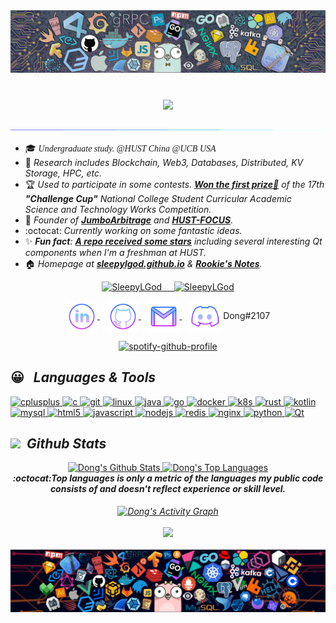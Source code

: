 <div align="center">
    <a href="#"><img src="./icons/header_statue.png"></a>
</div>
<!-- <a href="https://github.com/SleepyLGod/">
    <h3 align="center">
        <img src="https://i.imgur.com/5XG3bRq.png" width="280"><br>
        Dong's Profile
    </h3>
</a> -->
</br>

<h3 align="center">
    <a href="#"><img src="https://readme-typing-svg.herokuapp.com/?font=Roboto+Mono&size=32&width=250&color=C264EF&duration=2600&lines=👋Hi+there👋" height="70"/></a>
</h3>

<div align="center">
    <a href="#"><img src="./icons/assests//borderseperator.gif"></a>
</div>

<!--     <img src="https://count.getloli.com/get/@SleepyLGod?theme=gelbooru" alt="logo" height="60" align="right" style="margin: 10px; margin-bottom: 20px;" /> -->

<!-- # Hi there 👋  -->
- 🎓 *<font face="Times new Roman">Undergraduate study. @HUST China @UCB USA</font>*
- 🔭 *Research includes Blockchain, Web3, Databases, Distributed, KV Storage, HPC, etc.*
- 🏆 *Used to participate in some contests. [**Won the first prize🥇**](http://mse.hust.edu.cn/info/1180/11133.htm) of the 17th **"Challenge Cup"** National College Student Curricular Academic Science and Technology Works Competition.*
- 👑 *Founder of [**JumboArbitrage**](https://github.com/JumboArbitrage) and [**HUST-FOCUS**](https://github.com/HUST-FOCUS).*
- :octocat: *Currently working on some fantastic ideas.*
- ✨ ***Fun fact**: [**A repo received some stars**](https://github.com/SleepyLGod/qwidget-demo) including several interesting Qt components when I'm a freshman at HUST.* <!-- - 📫 *Reach me at **haodong.lu.me@gmail.com***-->
- 🏠 *Homepage at [**sleepylgod.github.io**](https://sleepylgod.github.io/) & [**Rookie's Notes**](https://rookiedong.gitbook.io/notes).*

<div align="center">
    <p align="center"> 
        <a href="#">
            <img src="https://komarev.com/ghpvc/?username=SleepyLGod&label=Profile%20views&color=9B3EB4&style=flat" alt="SleepyLGod" /> &nbsp;&nbsp;&nbsp; 
            <img src="https://custom-icon-badges.herokuapp.com/github/last-commit/SleepyLGod/SleepyLGod" alt="SleepyLGod"/>
        </a>
    </p>
    
<p align="center">
  <a href="https://www.linkedin.com/in/von-lu/" target="_blank">
    <img align="center" alt="linkedin logo" height="50" width="50" src="./icons/assests//linkedinlogo.png"/>
  </a> &nbsp;&nbsp;
  <a href="https://profile-summary-for-github.herokuapp.com/user/SleepyLGod" target="_blank">
    <img align="center" alt="github logo" height="50" width="50" src="./icons/assests//githublogo.png"/>
  </a> &nbsp;&nbsp;
  <a href="mailto:haodong.lu.me@gmail.com" target="_blank">
    <img align="center" alt="gmail logo" height="50" width="50" src="./icons/assests//gmailogo.png" />
  </a> &nbsp;&nbsp;
  <a>
    <img align="center" alt="Join My Discord Server" height="50" width="50" src="./icons/assests//discordlogo.png"/>
    <span>Dong#2107</span>
</p> 
        
<!-- [![spotify-github-profile](https://spotify-github-profile.vercel.app/api/view?uid=31gepfdtbzi2ycsdpdthguc5z3cy&cover_image=true&theme=default&show_offline=false&background_color=121212&interchange=false&bar_color=53b14f&bar_color_cover=false)](https://github.com/kittinan/spotify-github-profile) -->
[![spotify-github-profile](https://spotify-github-profile.vercel.app/api/view?uid=31gepfdtbzi2ycsdpdthguc5z3cy&cover_image=true&theme=novatorem&show_offline=false&background_color=121212&interchange=false&bar_color=53b14f&bar_color_cover=false)](https://github.com/kittinan/spotify-github-profile)

</div>

## 😀 &nbsp; *Languages & Tools* &nbsp;&nbsp;
<!-- 
<img src="./icons/github.gif" alt="github" width="20" height="18"/><img src="./icons/github.gif" alt="github" width="20" height="18"/><img src="./icons/github.gif" alt="github" width="20" height="18"/><img src="./icons/github.gif" alt="github" width="20" height="18"/><img src="./icons/github.gif" alt="github" width="20" height="18"/><img src="./icons/github.gif" alt="github" width="20" height="18"/><img src="./icons/github.gif" alt="github" width="20" height="18"/><img src="./icons/github.gif" alt="github" width="20" height="18"/><img src="./icons/github.gif" alt="github" width="20" height="18"/><img src="./icons/github.gif" alt="github" width="20" height="18"/><img src="./icons/github.gif" alt="github" width="20" height="18"/><img src="./icons/github.gif" alt="github" width="20" height="18"/><img src="./icons/github.gif" alt="github" width="20" height="18"/><img src="./icons/github.gif" alt="github" width="20" height="18"/><img src="./icons/github.gif" alt="github" width="20" height="18"/><img src="./icons/github.gif" alt="github" width="20" height="18"/><img src="./icons/github.gif" alt="github" width="20" height="18"/><img src="./icons/github.gif" alt="github" width="20" height="18"/><img src="./icons/github.gif" alt="github" width="20" height="18"/><img src="./icons/github.gif" alt="github" width="20" height="18"/><img src="./icons/github.gif" alt="github" width="20" height="18"/><img src="./icons/github.gif" alt="github" width="20" height="18"/><img src="./icons/github.gif" alt="github" width="20" height="18"/>
-->

<!-- <p align="left"> <a href="https://www.w3schools.com/cpp/" target="_blank"> <img src="./icons/cpp.png" alt="cplusplus" width="40" height="40"/> </a> <a href="https://www.cprogramming.com/" target="_blank"> <img src="https://raw.githubusercontent.com/devicons/devicon/master/icons/c/c-original.svg" alt="c" width="40" height="40"/> </a> <a href="https://git-scm.com/" target="_blank"> <img src="https://www.vectorlogo.zone/logos/git-scm/git-scm-icon.svg" alt="git" width="40" height="40"/> </a> <a href="https://www.linux.org/" target="_blank"> <img src="https://raw.githubusercontent.com/devicons/devicon/master/icons/linux/linux-original.svg" alt="linux" width="40" height="40"/> </a> <a href="https://www.java.com" target="_blank"> <img src="https://raw.githubusercontent.com/devicons/devicon/master/icons/java/java-original.svg" alt="java" width="40" height="40"/> </a> <a href="https://golang.org" target="_blank"> <img src="./icons/golang.gif" alt="go" width="40" height="50"/> </a> <a href="https://docs.docker.com/" target="_blank"> <img src="./icons/docker.gif" alt="docker" width="40" height="40"/> </a> <a href="https://kubernetes.io/docs/home/" target="_blank"> <img src="./icons/k8s.gif" alt="k8s" width="40" height="40"/> </a> <a href="https://doc.rust-lang.org/book/" target="_blank"> <img src="./icons/rust.png" alt="rust" width="45" height="45"/> </a> <a href="https://kotlinlang.org" target="_blank"> <img src="https://www.vectorlogo.zone/logos/kotlinlang/kotlinlang-icon.svg" alt="kotlin" width="32" height="32"/> </a> <a href="https://www.mysql.com/" target="_blank"> <img src="https://raw.githubusercontent.com/devicons/devicon/master/icons/mysql/mysql-original-wordmark.svg" alt="mysql" width="60" height="50"/> <a href="https://www.w3.org/html/" target="_blank"> <img src="https://raw.githubusercontent.com/devicons/devicon/master/icons/html5/html5-original-wordmark.svg" alt="html5" width="40" height="40"/> </a> <a href="https://developer.mozilla.org/en-US/docs/Web/JavaScript" target="_blank"> <img src="./icons/js.png" alt="javascript" width="35"  height="35"/> </a> <a href="http://nodejs.cn/" target="_blank"> <img src="https://www.vectorlogo.zone/logos/nodejs/nodejs-icon.svg" alt="nodejs" width="40"  height="40"/> </a> <a href="https://rocksdb.org/" target="_blank"> <img src="https://www.vectorlogo.zone/logos/rocksdb/rocksdb-icon.svg" alt="rocksdb" width="40"  height="40"/> </a> <a href="https://tikv.org/" target="_blank"> <img src="https://www.vectorlogo.zone/logos/tikv/tikv-icon.svg" alt="tikv" width="40"  height="40"/> </a> <a href="https://redis.io/" target="_blank"> <img src="https://www.vectorlogo.zone/logos/redis/redis-icon.svg" alt="redis" width="40"  height="40"/> </a> <a href="https://nginx.org/en/docs/" target="_blank"> <img src="https://www.vectorlogo.zone/logos/nginx/nginx-ar21.svg" alt="nginx" width="80"  height="40"/> </a> <a href="https://www.python.org" target="_blank"> <img src="https://raw.githubusercontent.com/devicons/devicon/master/icons/python/python-original.svg" alt="python" width="40" height="40"/> </a> <a href="https://pytorch.org/" target="_blank"> <img src="https://www.vectorlogo.zone/logos/pytorch/pytorch-icon.svg" alt="pytorch" width="40" height="40"/> </a> <a href="https://doc.qt.io/" target="_blank"> <img src="./icons/qt.gif" alt="Qt" width="40" height="40"/> </a>
</p> -->

<!-- color: 00D5A9-->
<p align="left"> 
    <a href="https://www.w3schools.com/cpp/" target="_blank"> 
        <img src="https://readme-components.vercel.app/api?component=logo&logo=cplusplus&text=false&animation=spin&fill=black&textfill=9847B9&" alt="cplusplus" /> 
    </a> 
    <a href="https://www.cprogramming.com/" target="_blank">
        <img src="https://readme-components.vercel.app/api?component=logo&logo=c&text=false&animation=spin&fill=black&textfill=9847B9&" alt="c"/>
    </a> 
    <a href="https://git-scm.com/" target="_blank"> 
        <img src="https://readme-components.vercel.app/api?component=logo&logo=git&text=false&animation=spin&fill=black&textfill=9847B9&" alt="git" /> 
    </a> 
    <a href="https://www.linux.org/" target="_blank"> 
        <img src="https://readme-components.vercel.app/api?component=logo&logo=linux&text=false&animation=spin&fill=black&textfill=9847B9&" alt="linux" /> 
    </a> 
    <a href="https://www.java.com" target="_blank"> 
        <img src="https://readme-components.vercel.app/api?component=logo&logo=java&text=false&animation=spin&fill=black&textfill=9847B9&" alt="java" /> 
    </a> 
    <a href="https://golang.org" target="_blank"> 
        <img src="https://readme-components.vercel.app/api?component=logo&logo=go&text=false&animation=spin&fill=black&textfill=9847B9&" alt="go" /> 
    </a> 
    <a href="https://docs.docker.com/" target="_blank">
        <img src="https://readme-components.vercel.app/api?component=logo&logo=docker&text=false&animation=spin&fill=black&textfill=9847B9&" alt="docker" /> 
    </a> 
    <a href="https://kubernetes.io/docs/home/" target="_blank"> 
        <img src="https://readme-components.vercel.app/api?component=logo&logo=kubernetes&text=false&animation=spin&fill=black&textfill=9847B9&" alt="k8s" /> 
    </a> 
    <a href="https://doc.rust-lang.org/book/" target="_blank"> 
        <img src="https://readme-components.vercel.app/api?component=logo&logo=rust&text=false&animation=spin&fill=black&textfill=9847B9&" alt="rust" /> 
    </a>
    <a href="https://kotlinlang.org" target="_blank"> 
        <img src="https://readme-components.vercel.app/api?component=logo&logo=kotlin&text=false&animation=spin&fill=black&textfill=9847B9&" alt="kotlin" /> 
    </a>
    <a href="https://www.mysql.com/" target="_blank"> 
        <img src="https://readme-components.vercel.app/api?component=logo&logo=mysql&text=false&animation=spin&fill=black&textfill=9847B9&" alt="mysql" /> 
    </a>
    <a href="https://www.w3.org/html/" target="_blank"> 
        <img src="https://readme-components.vercel.app/api?component=logo&logo=html5&text=false&animation=spin&fill=black&textfill=9847B9&" alt="html5" />
    </a> 
    <a href="https://developer.mozilla.org/en-US/docs/Web/JavaScript" target="_blank"> 
        <img src="https://readme-components.vercel.app/api?component=logo&logo=javascript&text=false&animation=spin&fill=black&textfill=9847B9&" alt="javascript" /> 
    </a> 
    <a href="http://nodejs.cn/" target="_blank"> 
        <img src="https://readme-components.vercel.app/api?component=logo&logo=node.js&text=false&animation=spin&fill=black&textfill=9847B9&" alt="nodejs"/>
    </a>
    <a href="https://redis.io/" target="_blank"> 
        <img src="https://readme-components.vercel.app/api?component=logo&logo=redis&text=false&animation=spin&fill=black&textfill=9847B9&" alt="redis" /> 
    </a>
    <a href="https://nginx.org/en/docs/" target="_blank"> 
        <img src="https://readme-components.vercel.app/api?component=logo&logo=nginx&text=false&animation=spin&fill=black&textfill=9847B9&" alt="nginx" /> 
    </a> 
    <a href="https://www.python.org" target="_blank"> 
        <img src="https://readme-components.vercel.app/api?component=logo&logo=python&text=false&animation=spin&fill=black&textfill=9847B9&" alt="python" /> 
    </a> 
    <a href="https://doc.qt.io/" target="_blank"> 
        <img src="https://readme-components.vercel.app/api?component=logo&logo=qt&text=false&animation=spin&fill=black&textfill=9847B9&" alt="Qt" /> 
    </a>
</p>

## <img src="https://media.giphy.com/media/iY8CRBdQXODJSCERIr/giphy.gif" width="35px">&nbsp;  *Github Stats* 
<!-- 
&nbsp;&nbsp;<img src="./icons/github.gif" alt="github" width="20" height="18"/><img src="./icons/github.gif" alt="github" width="20" height="18"/><img src="./icons/github.gif" alt="github" width="20" height="18"/><img src="./icons/github.gif" alt="github" width="20" height="18"/><img src="./icons/github.gif" alt="github" width="20" height="18"/><img src="./icons/github.gif" alt="github" width="20" height="18"/><img src="./icons/github.gif" alt="github" width="20" height="18"/><img src="./icons/github.gif" alt="github" width="20" height="18"/><img src="./icons/github.gif" alt="github" width="20" height="18"/><img src="./icons/github.gif" alt="github" width="20" height="18"/><img src="./icons/github.gif" alt="github" width="20" height="18"/><img src="./icons/github.gif" alt="github" width="20" height="18"/><img src="./icons/github.gif" alt="github" width="20" height="18"/><img src="./icons/github.gif" alt="github" width="20" height="18"/><img src="./icons/github.gif" alt="github" width="20" height="18"/><img src="./icons/github.gif" alt="github" width="20" height="18"/><img src="./icons/github.gif" alt="github" width="20" height="18"/><img src="./icons/github.gif" alt="github" width="20" height="18"/><img src="./icons/github.gif" alt="github" width="20" height="18"/><img src="./icons/github.gif" alt="github" width="20" height="18"/><img src="./icons/github.gif" alt="github" width="20" height="18"/>
-->
    
<div>
  <div align="center">
    <a href="#">
        <img alt="Dong's Github Stats" src="https://github-readme-stats.vercel.app/api?username=SleepyLGod&show_icons=true&count_private=true&theme=react&icon_color=00D5A9&bg_color=15,123175,5B2749,777777&hide_border=true" height="210"/>
      </a>
    <a href="#">
        <img alt="Dong's Top Languages" src="https://github-readme-stats.vercel.app/api/top-langs/?username=SleepyLGod&hide=html,tex&langs_count=10&layout=compact&theme=react&icon_color=00D5A9&bg_color=15,123175,5B2749,777777&hide_border=true" height="210"/>
      </a>
    <div style="font-family:;font-style:italic;">
        <i>
            <b> :octocat:Top languages is only a metric of the languages my public code consists of and doesn't reflect experience or skill level.
            </b>
            <i/>
            </div>
        <br> 
  </div>
      
  <div align="center">
    <a href="#">
        <img alt="Dong's Activity Graph" src="https://github-readme-activity-graph.cyclic.app/graph?username=SleepyLGod&custom_title=HaodongLu's%20Contribution%20Graph&bg_color=3E0053&color=00D5A9&line=FF659D&point=F6EBFF&hide_border=true" align="center" />
      </a>
  <div> 
  <br/>
  <div align="center">
    <a href="#">
        <img src="https://github-profile-trophy.vercel.app/?username=SleepyLGod&column=7&theme=onedark&no-frame=true&row=1&&margin-w=20&no-bg=true" height="130"/>
      </a>
  </div>
</div>
<br/>
<div>

<div align="center">
    <a href="#"><img src="./icons/header_1.png"></a>
</div>
